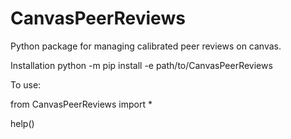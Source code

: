 # CanvasPeerReviews
Python package for managing calibrated peer reviews on canvas.

Installation python -m pip install -e path/to/CanvasPeerReviews

To use:

from CanvasPeerReviews import *

help()
